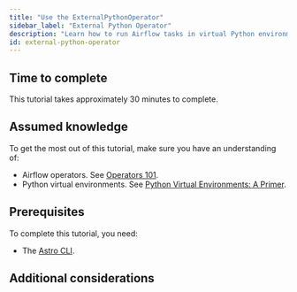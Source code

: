 ```yaml
---
title: "Use the ExternalPythonOperator"
sidebar_label: "External Python Operator"
description: "Learn how to run Airflow tasks in virtual Python environments using the ExternalPythonOperator."
id: external-python-operator
---
```




## Time to complete

This tutorial takes approximately 30 minutes to complete.

## Assumed knowledge

To get the most out of this tutorial, make sure you have an understanding of:

- Airflow operators. See [Operators 101](what-is-an-operator.md).
- Python virtual environments. See [Python Virtual Environments: A Primer](https://realpython.com/python-virtual-environments-a-primer/).

## Prerequisites

To complete this tutorial, you need:

- The [Astro CLI](https://docs.astronomer.io/astro/cli/get-started).



## Additional considerations